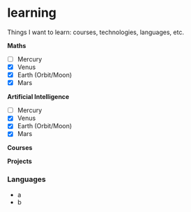 # learning
Things I want to learn: courses, technologies, languages, etc.

**Maths**
- [ ] Mercury
- [x] Venus
- [x] Earth (Orbit/Moon)
- [x] Mars

**Artificial Intelligence**
- [ ] Mercury
- [x] Venus
- [x] Earth (Orbit/Moon)
- [x] Mars

**Courses**

**Projects**


### Languages
* a
* b

